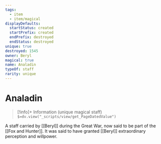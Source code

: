 ```yaml
---
tags:
  - item
  - item/magical
displayDefaults:
  startStatus: created
  startPrefix: created
  endPrefix: destroyed
  endStatus: destroyed
unique: true
destroyed: 1545
owner: Beryl
magical: true
name: Analadin
typeOf: staff
rarity: unique
---
```

# Analadin
>[!info]+ Information
> (unique  magical staff)
> `$=dv.view("_scripts/view/get_PageDatedValue")`

A staff carried by [[Beryl]] during the Great War, now said to be part of the [[Fox and Hunter]]. It was said to have granted [[Beryl]] extraordinary perception and willpower.
